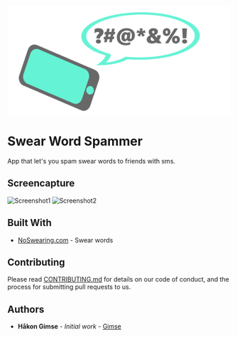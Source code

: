 ![Promoimage](promobilde.png)

# Swear Word Spammer

App that let's you spam swear words to friends with sms.

## Screencapture

![Screenshot1](Screenshot1_resized)  ![Screenshot2](Screenshot2_resized)

## Built With

* [NoSwearing.com](https://www.noswearing.com) - Swear words

## Contributing

Please read [CONTRIBUTING.md](CONTRIBUTING.md) for details on our code of conduct, and the process for submitting pull requests to us.

## Authors

* **Håkon Gimse** - *Initial work* - [Gimse](https://github.com/gimse)


